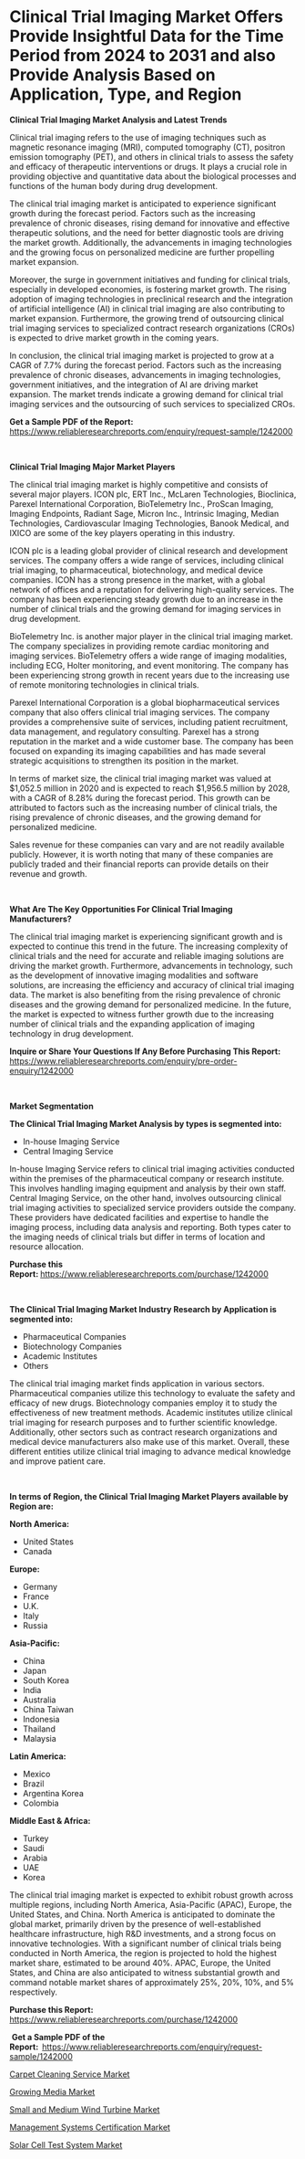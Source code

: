 <p><h1>Clinical Trial Imaging Market Offers Provide Insightful Data for the Time Period from 2024 to 2031 and also Provide Analysis Based on Application, Type, and Region</h1></p><p><strong>Clinical Trial Imaging Market Analysis and Latest Trends</strong></p>
<p><p>Clinical trial imaging refers to the use of imaging techniques such as magnetic resonance imaging (MRI), computed tomography (CT), positron emission tomography (PET), and others in clinical trials to assess the safety and efficacy of therapeutic interventions or drugs. It plays a crucial role in providing objective and quantitative data about the biological processes and functions of the human body during drug development.</p><p>The clinical trial imaging market is anticipated to experience significant growth during the forecast period. Factors such as the increasing prevalence of chronic diseases, rising demand for innovative and effective therapeutic solutions, and the need for better diagnostic tools are driving the market growth. Additionally, the advancements in imaging technologies and the growing focus on personalized medicine are further propelling market expansion.</p><p>Moreover, the surge in government initiatives and funding for clinical trials, especially in developed economies, is fostering market growth. The rising adoption of imaging technologies in preclinical research and the integration of artificial intelligence (AI) in clinical trial imaging are also contributing to market expansion. Furthermore, the growing trend of outsourcing clinical trial imaging services to specialized contract research organizations (CROs) is expected to drive market growth in the coming years.</p><p>In conclusion, the clinical trial imaging market is projected to grow at a CAGR of 7.7% during the forecast period. Factors such as the increasing prevalence of chronic diseases, advancements in imaging technologies, government initiatives, and the integration of AI are driving market expansion. The market trends indicate a growing demand for clinical trial imaging services and the outsourcing of such services to specialized CROs.</p></p>
<p><strong>Get a Sample PDF of the Report:&nbsp;</strong> <a href="https://www.reliableresearchreports.com/enquiry/request-sample/1242000">https://www.reliableresearchreports.com/enquiry/request-sample/1242000</a></p>
<p>&nbsp;</p>
<p><strong>Clinical Trial Imaging Major Market Players</strong></p>
<p><p>The clinical trial imaging market is highly competitive and consists of several major players. ICON plc, ERT Inc., McLaren Technologies, Bioclinica, Parexel International Corporation, BioTelemetry Inc., ProScan Imaging, Imaging Endpoints, Radiant Sage, Micron Inc., Intrinsic Imaging, Median Technologies, Cardiovascular Imaging Technologies, Banook Medical, and IXICO are some of the key players operating in this industry.</p><p>ICON plc is a leading global provider of clinical research and development services. The company offers a wide range of services, including clinical trial imaging, to pharmaceutical, biotechnology, and medical device companies. ICON has a strong presence in the market, with a global network of offices and a reputation for delivering high-quality services. The company has been experiencing steady growth due to an increase in the number of clinical trials and the growing demand for imaging services in drug development.</p><p>BioTelemetry Inc. is another major player in the clinical trial imaging market. The company specializes in providing remote cardiac monitoring and imaging services. BioTelemetry offers a wide range of imaging modalities, including ECG, Holter monitoring, and event monitoring. The company has been experiencing strong growth in recent years due to the increasing use of remote monitoring technologies in clinical trials.</p><p>Parexel International Corporation is a global biopharmaceutical services company that also offers clinical trial imaging services. The company provides a comprehensive suite of services, including patient recruitment, data management, and regulatory consulting. Parexel has a strong reputation in the market and a wide customer base. The company has been focused on expanding its imaging capabilities and has made several strategic acquisitions to strengthen its position in the market.</p><p>In terms of market size, the clinical trial imaging market was valued at $1,052.5 million in 2020 and is expected to reach $1,956.5 million by 2028, with a CAGR of 8.28% during the forecast period. This growth can be attributed to factors such as the increasing number of clinical trials, the rising prevalence of chronic diseases, and the growing demand for personalized medicine.</p><p>Sales revenue for these companies can vary and are not readily available publicly. However, it is worth noting that many of these companies are publicly traded and their financial reports can provide details on their revenue and growth.</p></p>
<p>&nbsp;</p>
<p><strong>What Are The Key Opportunities For Clinical Trial Imaging Manufacturers?</strong></p>
<p><p>The clinical trial imaging market is experiencing significant growth and is expected to continue this trend in the future. The increasing complexity of clinical trials and the need for accurate and reliable imaging solutions are driving the market growth. Furthermore, advancements in technology, such as the development of innovative imaging modalities and software solutions, are increasing the efficiency and accuracy of clinical trial imaging data. The market is also benefiting from the rising prevalence of chronic diseases and the growing demand for personalized medicine. In the future, the market is expected to witness further growth due to the increasing number of clinical trials and the expanding application of imaging technology in drug development.</p></p>
<p><strong>Inquire or Share Your Questions If Any Before Purchasing This Report:</strong> <a href="https://www.reliableresearchreports.com/enquiry/pre-order-enquiry/1242000">https://www.reliableresearchreports.com/enquiry/pre-order-enquiry/1242000</a></p>
<p>&nbsp;</p>
<p><strong>Market Segmentation</strong></p>
<p><strong>The Clinical Trial Imaging Market Analysis by types is segmented into:</strong></p>
<p><ul><li>In-house Imaging Service</li><li>Central Imaging Service</li></ul></p>
<p><p>In-house Imaging Service refers to clinical trial imaging activities conducted within the premises of the pharmaceutical company or research institute. This involves handling imaging equipment and analysis by their own staff. Central Imaging Service, on the other hand, involves outsourcing clinical trial imaging activities to specialized service providers outside the company. These providers have dedicated facilities and expertise to handle the imaging process, including data analysis and reporting. Both types cater to the imaging needs of clinical trials but differ in terms of location and resource allocation.</p></p>
<p><strong>Purchase this Report:&nbsp;</strong><a href="https://www.reliableresearchreports.com/purchase/1242000">https://www.reliableresearchreports.com/purchase/1242000</a></p>
<p>&nbsp;</p>
<p><strong>The Clinical Trial Imaging Market Industry Research by Application is segmented into:</strong></p>
<p><ul><li>Pharmaceutical Companies</li><li>Biotechnology Companies</li><li>Academic Institutes</li><li>Others</li></ul></p>
<p><p>The clinical trial imaging market finds application in various sectors. Pharmaceutical companies utilize this technology to evaluate the safety and efficacy of new drugs. Biotechnology companies employ it to study the effectiveness of new treatment methods. Academic institutes utilize clinical trial imaging for research purposes and to further scientific knowledge. Additionally, other sectors such as contract research organizations and medical device manufacturers also make use of this market. Overall, these different entities utilize clinical trial imaging to advance medical knowledge and improve patient care.</p></p>
<p>&nbsp;</p>
<p><strong>In terms of Region, the Clinical Trial Imaging Market Players available by Region are:</strong></p>
<p>
    <p> <strong> North America: </strong>
        <ul>
            <li>United States</li>
            <li>Canada</li>
        </ul>
        </p> 
    <p> <strong> Europe: </strong>
        <ul>
            <li>Germany</li>
            <li>France</li>
            <li>U.K.</li>
            <li>Italy</li>
            <li>Russia</li>
        </ul>
        </p> 
    <p> <strong> Asia-Pacific: </strong>
        <ul>
            <li>China</li>
            <li>Japan</li>
            <li>South Korea</li>
            <li>India</li>
            <li>Australia</li>
            <li>China Taiwan</li>
            <li>Indonesia</li>
            <li>Thailand</li>
            <li>Malaysia</li>
        </ul>
        </p> 
    <p> <strong> Latin America: </strong>
        <ul>
            <li>Mexico</li>
            <li>Brazil</li>
            <li>Argentina Korea</li>
            <li>Colombia</li>
        </ul>
        </p> 
    <p> <strong> Middle East & Africa: </strong>
        <ul>
            <li>Turkey</li>
            <li>Saudi</li>
            <li>Arabia</li>
            <li>UAE</li>
            <li>Korea</li>
        </ul>
    </p>
    </p>
<p><p>The clinical trial imaging market is expected to exhibit robust growth across multiple regions, including North America, Asia-Pacific (APAC), Europe, the United States, and China. North America is anticipated to dominate the global market, primarily driven by the presence of well-established healthcare infrastructure, high R&D investments, and a strong focus on innovative technologies. With a significant number of clinical trials being conducted in North America, the region is projected to hold the highest market share, estimated to be around 40%. APAC, Europe, the United States, and China are also anticipated to witness substantial growth and command notable market shares of approximately 25%, 20%, 10%, and 5% respectively.</p></p>
<p><strong>Purchase this Report: </strong><a href="https://www.reliableresearchreports.com/purchase/1242000">https://www.reliableresearchreports.com/purchase/1242000</a></p>
<p>&nbsp;<strong>Get a Sample PDF of the Report:&nbsp;&nbsp;</strong><a href="https://www.reliableresearchreports.com/enquiry/request-sample/1242000">https://www.reliableresearchreports.com/enquiry/request-sample/1242000</a></p>
<p><strong></strong></p>
<p><p><a href="https://github.com/jerrycopelandthomaswsqd8q/Market-Research-Report-List-1/blob/main/carpet-cleaning-service-market.md">Carpet Cleaning Service Market</a></p><p><a href="https://medium.com/p/3ccc9944774f/edit">Growing Media Market</a></p><p><a href="https://medium.com/p/c0f76fe11f62/edit">Small and Medium Wind Turbine Market</a></p><p><a href="https://github.com/myacatherineblakecaczo9vcsw/Market-Research-Report-List-1/blob/main/management-systems-certification-market.md">Management Systems Certification Market</a></p><p><a href="https://medium.com/p/97f0ac633b3d/edit">Solar Cell Test System Market</a></p></p>